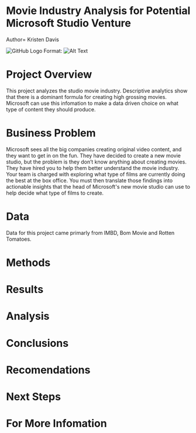 # Movie Industry Analysis for Potential Microsoft Studio Venture 
Author= Kristen Davis

![GitHub Logo](/images/logo.png)
Format: ![Alt Text](url)

# Project Overview    
This project analyzes the studio movie industry. Descriptive analytics show that there is a dominant formula for creating high grossing movies. Microsoft can use this infomation to make a data driven choice on what type of content they should produce. 

# Business Problem
Microsoft sees all the big companies creating original video content, and they want to get in on the fun. They have decided to create a new movie studio, but the problem is they don’t know anything about creating movies. They have hired you to help them better understand the movie industry. Your team is charged with exploring what type of films are currently doing the best at the box office. You must then translate those findings into actionable insights that the head of Microsoft's new movie studio can use to help decide what type of films to create.

# Data  
Data for this project came primarly from IMBD, Bom Movie and Rotten Tomatoes. 

# Methods 

# Results  

# Analysis  



# Conclusions 

# Recomendations 

# Next Steps 

# For More Infomation 

 
